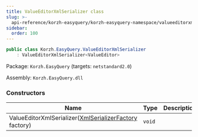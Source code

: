 ```yaml
---
title: ValueEditorXmlSerializer class
slug: >-
  api-reference/korzh-easyquery/korzh-easyquery-namespace/valueeditorxmlserializer-class
sidebar:
  order: 100
---
```


```csharp
public class Korzh.EasyQuery.ValueEditorXmlSerializer
    : ValueEditorXmlSerializer<ValueEditor>

```
Package: `Korzh.EasyQuery` (targets: `netstandard2.0`)

Assembly: `Korzh.EasyQuery.dll`

### Constructors

| Name | Type | Description | 
| --- | --- | --- | 
| ValueEditorXmlSerializer([XmlSerializerFactory](///easyquery/docs/api-reference/korzh-easyquery/korzh-easyquery-namespace/xmlserializerfactory-class) factory) | `void` |  |
